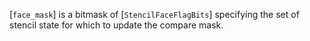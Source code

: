 [`face_mask`] is a bitmask of [`StencilFaceFlagBits`] specifying
the set of stencil state for which to update the compare mask.